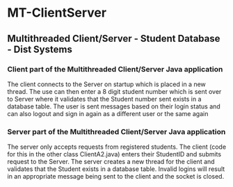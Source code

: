 # MT-ClientServer
## Multithreaded Client/Server - Student Database - Dist Systems

### Client part of the Multithreaded Client/Server Java application
The client connects to the Server on startup which is placed in a new thread. The use can then enter a 8 digit student number
which is sent over to Server where it validates that the Student number sent exists in a database table.
The user is sent messages based on their login status and can also logout and sign in again as a different user or the same again

### Server part of the Multithreaded Client/Server Java application

The server only accepts requests from registered students. The client (code for this in the other class ClientA2.java) enters their StudentID and submits request to the Server. The server creates a new thread for the client and validates that the
Student exists in a database table. Invalid logins will result in an appropriate message being sent to the client and the socket is closed.
